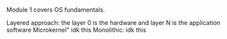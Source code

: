 Module 1 covers OS fundamentals.

Layered approach: the layer 0 is the hardware and layer N is the application software 
Microkernel" idk this 
Monolithic: idk this